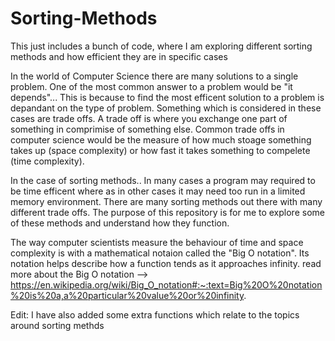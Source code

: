 # Sorting-Methods
This just includes a bunch of code, where I am exploring different sorting methods and how efficient they are in specific cases 

In the world of Computer Science there are many solutions to a single problem. One of the most common answer to a problem would be "it depends"... This is because to find the most efficent solution to a problem is depandant on the type of problem. Something which is considered in these cases are trade offs. A trade off is where you exchange one part of something in comprimise of something else. Common trade offs in computer science would be the measure of how much stoage something takes up (space complexity) or how fast it takes something to compelete (time complexity). 

In the case of sorting methods.. In many cases a program may required to be time efficent where as in other cases it may need too run in a limited memory environment. There are many sorting methods out there with many different trade offs. The purpose of this repository is for me to explore some of these methods and understand how they function. 

The way computer scientists measure the behaviour of time and space complexity is with a mathematical notaion called the "Big O notation". Its notation helps describe how a function tends as it approaches infinity. read more about the Big O notation --> https://en.wikipedia.org/wiki/Big_O_notation#:~:text=Big%20O%20notation%20is%20a,a%20particular%20value%20or%20infinity.

Edit: I have also added some extra functions which relate to the topics around sorting methds
